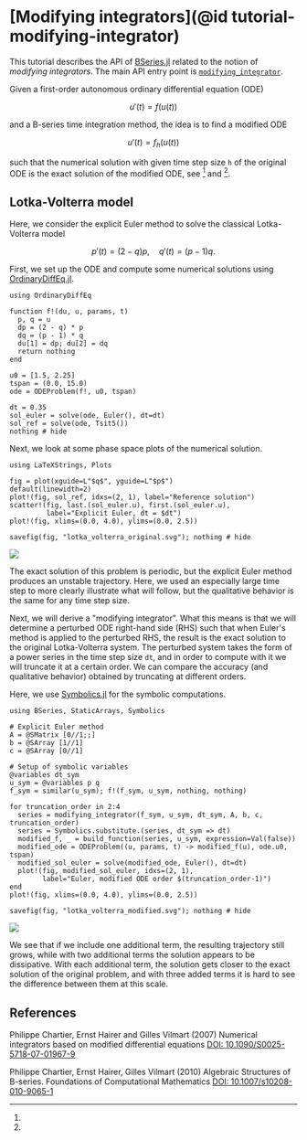 # [Modifying integrators](@id tutorial-modifying-integrator)

This tutorial describes the API of
[BSeries.jl](https://github.com/ranocha/BSeries.jl)
related to the notion of *modifying integrators*. The main API entry point is
[`modifying_integrator`](@ref).

Given a first-order autonomous ordinary differential equation (ODE)

```math
u'(t) = f(u(t))
```

and a B-series time integration method, the idea is to find a modified ODE

```math
u'(t) = f_h(u(t))
```

such that the numerical solution with given time step size ``h`` of the
original ODE is the exact solution of the modified ODE, see
[^ChartierHairerVilmart2007] and [^ChartierHairerVilmart2010].


## Lotka-Volterra model

Here, we consider the explicit Euler method to solve the classical
Lotka-Volterra model

```math
p'(t) = (2 - q) p,
\quad
q'(t) = (p - 1) q.
```

First, we set up the ODE and compute some numerical solutions using
[OrdinaryDiffEq.jl](https://github.com/SciML/OrdinaryDiffEq.jl).

```@example ex:lotka-volterra
using OrdinaryDiffEq

function f!(du, u, params, t)
  p, q = u
  dp = (2 - q) * p
  dq = (p - 1) * q
  du[1] = dp; du[2] = dq
  return nothing
end

u0 = [1.5, 2.25]
tspan = (0.0, 15.0)
ode = ODEProblem(f!, u0, tspan)

dt = 0.35
sol_euler = solve(ode, Euler(), dt=dt)
sol_ref = solve(ode, Tsit5())
nothing # hide
```

Next, we look at some phase space plots of the numerical solution.

```@example ex:lotka-volterra
using LaTeXStrings, Plots

fig = plot(xguide=L"$q$", yguide=L"$p$")
default(linewidth=2)
plot!(fig, sol_ref, idxs=(2, 1), label="Reference solution")
scatter!(fig, last.(sol_euler.u), first.(sol_euler.u),
         label="Explicit Euler, dt = $dt")
plot!(fig, xlims=(0.0, 4.0), ylims=(0.0, 2.5))

savefig(fig, "lotka_volterra_original.svg"); nothing # hide
```

![](lotka_volterra_original.svg)

The exact solution of this problem is periodic, but the explicit Euler method
produces an unstable trajectory. Here, we used an especially large time step to
more clearly illustrate what will follow, but the qualitative behavior is the
same for any time step size.

Next, we will derive a "modifying integrator". What this means is that we will
determine a perturbed ODE right-hand side (RHS) such that when Euler's method
is applied to the perturbed RHS, the result is the exact solution to the
original Lotka-Volterra system. The perturbed system takes the form of a power
series in the time step size `dt`, and in order to compute with it we will
truncate it at a certain order. We can compare the accuracy (and qualitative
behavior) obtained by truncating at different orders.

Here, we use [Symbolics.jl](https://github.com/JuliaSymbolics/Symbolics.jl)
for the symbolic computations.

```@example ex:lotka-volterra
using BSeries, StaticArrays, Symbolics

# Explicit Euler method
A = @SMatrix [0//1;;]
b = @SArray [1//1]
c = @SArray [0//1]

# Setup of symbolic variables
@variables dt_sym
u_sym = @variables p q
f_sym = similar(u_sym); f!(f_sym, u_sym, nothing, nothing)

for truncation_order in 2:4
  series = modifying_integrator(f_sym, u_sym, dt_sym, A, b, c, truncation_order)
  series = Symbolics.substitute.(series, dt_sym => dt)
  modified_f, _ = build_function(series, u_sym, expression=Val(false))
  modified_ode = ODEProblem((u, params, t) -> modified_f(u), ode.u0, tspan)
  modified_sol_euler = solve(modified_ode, Euler(), dt=dt)
  plot!(fig, modified_sol_euler, idxs=(2, 1),
        label="Euler, modified ODE order $(truncation_order-1)")
end
plot!(fig, xlims=(0.0, 4.0), ylims=(0.0, 2.5))

savefig(fig, "lotka_volterra_modified.svg"); nothing # hide
```

![](lotka_volterra_modified.svg)

We see that if we include one additional term, the resulting trajectory still
grows, while with two additional terms the solution appears to be dissipative.
With each additional term, the solution gets closer to the exact solution of
the original problem, and with three added terms it is hard to see the difference
between them at this scale.


## References

[^ChartierHairerVilmart2007]:
  Philippe Chartier, Ernst Hairer and Gilles Vilmart (2007)
  Numerical integrators based on modified differential equations
  [DOI: 10.1090/S0025-5718-07-01967-9](https://doi.org/10.1090/S0025-5718-07-01967-9)

[^ChartierHairerVilmart2010]:
  Philippe Chartier, Ernst Hairer, Gilles Vilmart (2010)
  Algebraic Structures of B-series.
  Foundations of Computational Mathematics
  [DOI: 10.1007/s10208-010-9065-1](https://doi.org/10.1007/s10208-010-9065-1)

